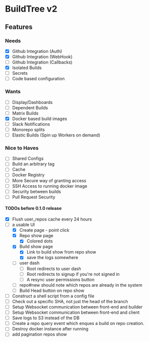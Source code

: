 # BuildTree v2

## Features

### Needs
- [x] Github Integration (Auth)
- [x] Github Integration (WebHook)
- [ ] Github Integration (Callbacks)
- [x] Isolated Builds
- [ ] Secrets
- [ ] Code based configuration

### Wants
- [ ] Display/Dashboards
- [ ] Dependent Builds
- [ ] Matrix Builds
- [x] Docker based build images
- [ ] Slack Notifications
- [ ] Monorepo splits
- [ ] Elastic Builds (Spin up Workers on demand)

### Nice to Haves
- [ ] Shared Configs
- [ ] Build an arbitrary tag
- [ ] Cache
- [ ] Docker Registry
- [ ] More Secure way of granting access
- [ ] SSH Access to running docker image
- [ ] Security between builds
- [ ] Pull Request Security

#### TODOs before 0.1.0 release
- [x] Flush user_repos cache every 24 hours
- [ ] a usable UI
  - [x] Create page - point click
  - [x] Repo show page
    - [x] Colored dots
  - [x] Build show page
    - [x] Link to build show from repo show
    - [x] save the logs somewhere
  - [ ] user dash
    - [ ] Root redirects to user dash
    - [ ] Root redirects to signup if you're not signed in
    - [ ] A resync user permissions button
  - [ ] repo#new should note which repos are already in the system
  - [ ] Build Head button on repo show
- [ ] Construct a shell script from a config file
- [ ] Check out a specific SHA, not just the head of the branch
- [ ] Setup Websocket communication between front-end and builder
- [ ] Setup Websocket communication between front-end and client
- [ ] Save logs to S3 instead of the DB
- [ ] Create a repo query event which enques a build on repo creation.
- [ ] Destroy docker instance after running
- [ ] add pagination repos show
